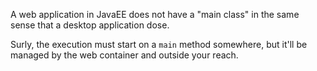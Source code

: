 A web application in JavaEE does not have a "main class" in the same sense that a desktop application dose.

Surly, the execution must start on a `main` method somewhere, but it'll be managed by the web container and outside your reach.